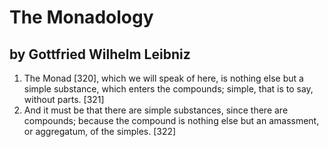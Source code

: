 # The Monadology
## by Gottfried Wilhelm Leibniz

1. The Monad [320], which we will speak of here, is nothing else but a simple substance, which enters the compounds; simple, that is to say, without parts. [321]
2. And it must be that there are simple substances, since there are compounds; because the compound is nothing else but an amassment, or aggregatum, of the simples. [322]
